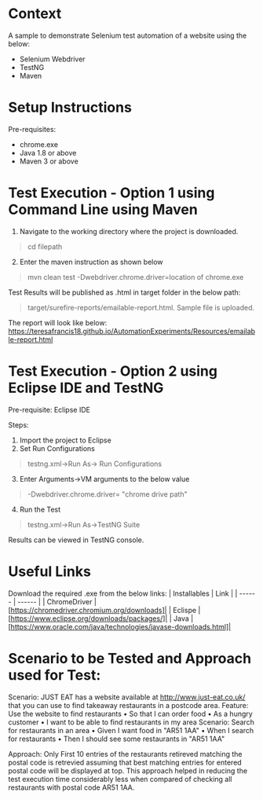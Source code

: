 # Context
A sample to demonstrate Selenium test automation of a website using the below:
 - Selenium Webdriver
 - TestNG
 - Maven

# Setup Instructions
  Pre-requisites:
- chrome.exe
- Java 1.8 or above
- Maven 3 or above

# Test Execution - Option 1 using Command Line using Maven
1. Navigate to the working directory where the project is downloaded.
> cd filepath
2. Enter the maven instruction as shown below
> mvn clean test -Dwebdriver.chrome.driver=location of chrome.exe

Test Results will be published as .html in target folder in the below path:
> target/surefire-reports/emailable-report.html. Sample file is uploaded.

The report will look like below:
https://teresafrancis18.github.io/AutomationExperiments/Resources/emailable-report.html

# Test Execution - Option 2 using Eclipse IDE and TestNG
Pre-requisite:
Eclipse IDE

Steps:
1. Import the project to Eclipse 
2. Set Run Configurations
> testng.xml->Run As-> Run Configurations
3. Enter Arguments->VM arguments to the below value
> -Dwebdriver.chrome.driver= "chrome drive path"
4. Run the Test
> testng.xml->Run As->TestNG Suite

Results can be viewed in TestNG console.

# Useful Links
Download the required .exe from the below links:
| Installables | Link |
| ------ | ------ |
| ChromeDriver | [https://chromedriver.chromium.org/downloads]|
| Eclispe | [https://www.eclipse.org/downloads/packages/]|
| Java | [https://www.oracle.com/java/technologies/javase-downloads.html]|

# Scenario to be Tested and Approach used for Test:
Scenario:
JUST EAT has a website available at http://www.just-eat.co.uk/ that you can use to find takeaway restaurants in a postcode area.
Feature: Use the website to find restaurants
•	So that I can order food
•	As a hungry customer
•	I want to be able to find restaurants in my area
 Scenario: Search for restaurants in an area
•	Given I want food in "AR51 1AA"
•	When I search for restaurants
•	Then I should see some restaurants in "AR51 1AA"

Approach:
Only First 10 entries of the restaurants retireved matching the postal code is retrevied assuming that best matching entries for entered postal code will be displayed at top. This approach helped in reducing the test execution time considerably less when compared of checking all restaurants with postal code AR51 1AA.


